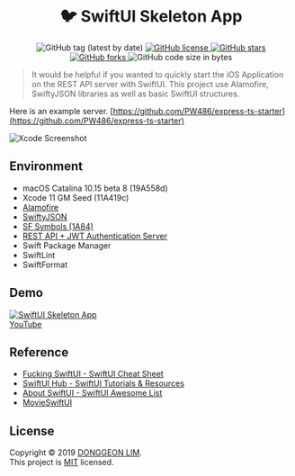 <h1 align="center">🐦 SwiftUI Skeleton App</h1>
<p align="center">
  <img alt="GitHub tag (latest by date)" src="https://img.shields.io/github/v/tag/PW486/swiftui-skeleton-app?color=orange&label=release&style=flat-square">
  <a href="https://github.com/PW486/swiftui-skeleton-app/blob/master/LICENSE">
    <img alt="GitHub license" src="https://img.shields.io/github/license/PW486/swiftui-skeleton-app?style=flat-square">
  </a>
  <a href="https://github.com/PW486/swiftui-skeleton-app/stargazers">
    <img alt="GitHub stars" src="https://img.shields.io/github/stars/PW486/swiftui-skeleton-app?style=flat-square&color=yellow">
  </a>
  <a href="https://github.com/PW486/swiftui-skeleton-app/network">
    <img alt="GitHub forks" src="https://img.shields.io/github/forks/PW486/swiftui-skeleton-app?style=flat-square">
  </a>
  <img alt="GitHub code size in bytes" src="https://img.shields.io/github/languages/code-size/PW486/swiftui-skeleton-app?style=flat-square&color=brown">
</p>

> It would be helpful if you wanted to quickly start the iOS Application on the REST API server with SwiftUI. This project use Alamofire, SwiftyJSON libraries as well as basic SwiftUI structures.

Here is an example server. [https://github.com/PW486/express-ts-starter](https://github.com/PW486/express-ts-starter)

![Xcode Screenshot](https://i.imgur.com/5xZASCU.png)

## Environment

- macOS Catalina 10.15 beta 8 (19A558d)
- Xcode 11 GM Seed (11A419c)
- [Alamofire](https://github.com/Alamofire/Alamofire)
- [SwiftyJSON](https://github.com/SwiftyJSON/SwiftyJSON)
- [SF Symbols (1A84)](https://developer.apple.com/design/human-interface-guidelines/sf-symbols/overview)
- [REST API + JWT Authentication Server](https://github.com/PW486/express-ts-starter)
- Swift Package Manager
- SwiftLint
- SwiftFormat

## Demo

[![SwiftUI Skeleton App](https://user-images.githubusercontent.com/14247340/69509156-50d8c900-0f7b-11ea-993e-a05ce2eddfd6.png)](https://www.youtube.com/watch?v=zL5UUI-HuB8)
<br>
[YouTube](https://www.youtube.com/watch?v=zL5UUI-HuB8)

## Reference

- [Fucking SwiftUI - SwiftUI Cheat Sheet](https://fuckingswiftui.com/)
- [SwiftUI Hub - SwiftUI Tutorials & Resources](https://swiftuihub.com/)
- [About SwiftUI - SwiftUI Awesome List](https://github.com/Juanpe/About-SwiftUI)
- [MovieSwiftUI](https://github.com/Dimillian/MovieSwiftUI)

## License

Copyright © 2019 [DONGGEON LIM](https://github.com/PW486).<br />
This project is [MIT](https://github.com/PW486/swiftui-skeleton-app/blob/master/LICENSE) licensed.
